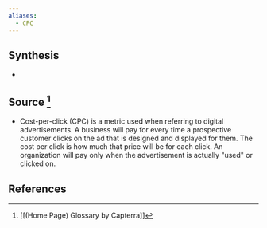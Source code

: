 ```yaml
---
aliases:
  - CPC
---
```

## Synthesis
- 
## Source [^1]
- Cost-per-click (CPC) is a metric used when referring to digital advertisements. A business will pay for every time a prospective customer clicks on the ad that is designed and displayed for them. The cost per click is how much that price will be for each click. An organization will pay only when the advertisement is actually "used" or clicked on.
## References

[^1]: [[(Home Page) Glossary by Capterra]]